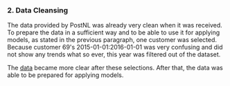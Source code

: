 ### 2. Data Cleansing
The data provided by PostNL was already very clean when it was received. 
To prepare the data in a sufficient way and to be able to use it for applying models, as stated in the previous paragraph, one customer was selected.
Because customer 69's 2015-01-01:2016-01-01 was very confusing and did not show any trends what so ever, this year was filtered out of the dataset.

The [data](https://github.com/georgeottens/AppliedDataScience/blob/main/ScreenShots/customer_69_table.png) became more clear after these selections.
After that, the data was able to be prepared for applying models.
